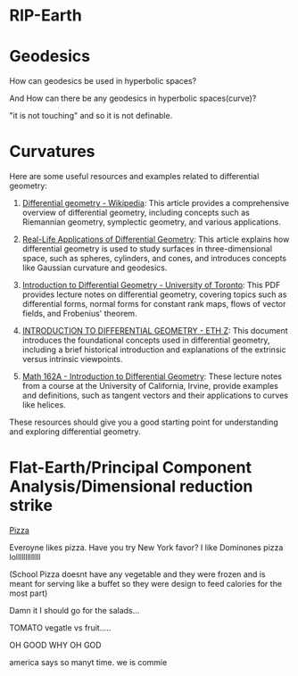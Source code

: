 # RIP-Earth

# Geodesics

How can geodesics be used in hyperbolic spaces?

And How can there be any geodesics in hyperbolic spaces(curve)?

"it is not touching" and so it is not definable. 

# Curvatures

Here are some useful resources and examples related to differential geometry:

1. [Differential geometry - Wikipedia](https://en.wikipedia.org/wiki/Differential_geometry): This article provides a comprehensive overview of differential geometry, including concepts such as Riemannian geometry, symplectic geometry, and various applications.

2. [Real-Life Applications of Differential Geometry](https://www.geeksforgeeks.org/real-life-applications-of-differential-geometry/): This article explains how differential geometry is used to study surfaces in three-dimensional space, such as spheres, cylinders, and cones, and introduces concepts like Gaussian curvature and geodesics.

3. [Introduction to Differential Geometry - University of Toronto](https://www.math.toronto.edu/laithy/3672021/DiffGeomNotes_short.pdf): This PDF provides lecture notes on differential geometry, covering topics such as differential forms, normal forms for constant rank maps, flows of vector fields, and Frobenius' theorem.

4. [INTRODUCTION TO DIFFERENTIAL GEOMETRY - ETH Z](https://people.math.ethz.ch/~salamon/PREPRINTS/diffgeo.pdf): This document introduces the foundational concepts used in differential geometry, including a brief historical introduction and explanations of the extrinsic versus intrinsic viewpoints.

5. [Math 162A - Introduction to Differential Geometry](https://www.math.uci.edu/~ndonalds/math162a/curves.pdf): These lecture notes from a course at the University of California, Irvine, provide examples and definitions, such as tangent vectors and their applications to curves like helices.

These resources should give you a good starting point for understanding and exploring differential geometry.

# Flat-Earth/Principal Component Analysis/Dimensional reduction strike

[Pizza](https://www.youtube.com/watch?v=VVgk27__8PE)

Everoyne likes pizza. Have you try New York favor? I like Dominones pizza lolllllllllllll

(School Pizza doesnt have any vegetable and they were frozen and is meant for serving like a buffet so they were design to feed calories for the most part)

Damn it I should go for the salads...

TOMATO vegatle vs fruit.....

OH GOOD WHY OH GOD


america says so manyt time. we is commie
